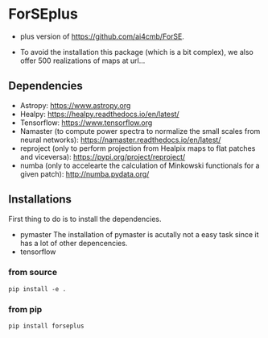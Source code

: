 # ForSEplus
- plus version of https://github.com/ai4cmb/ForSE.

- To avoid the installation this package (which is a bit complex), we also offer 500 realizations of maps at url...

## Dependencies  

- Astropy: https://www.astropy.org
- Healpy: https://healpy.readthedocs.io/en/latest/
- Tensorflow: https://www.tensorflow.org
- Namaster (to compute power spectra to normalize the small scales from neural networks): https://namaster.readthedocs.io/en/latest/
- reproject (only to perform projection from Healpix maps to flat patches and viceversa): https://pypi.org/project/reproject/
- numba (only to accelearte the calculation of Minkowski functionals for a given patch): http://numba.pydata.org/

## Installations

First thing to do is to install the dependencies. 

- pymaster
The installation of pymaster is acutally not a easy task since it has a lot of other depencencies. 
- tensorflow

### from source
    pip install -e .

### from pip
    pip install forseplus
    
